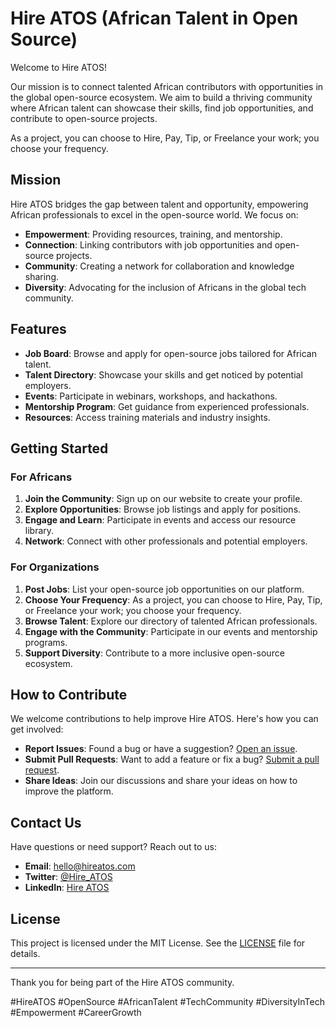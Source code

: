 # Hire ATOS (African Talent in Open Source)

Welcome to Hire ATOS! 

Our mission is to connect talented African contributors with opportunities in the global open-source ecosystem. We aim to build a thriving community where African talent can showcase their skills, find job opportunities, and contribute to open-source projects.

As a project, you can choose to Hire, Pay, Tip, or Freelance your work; you choose your frequency.

## Mission

Hire ATOS bridges the gap between talent and opportunity, empowering African professionals to excel in the open-source world. We focus on:
- **Empowerment**: Providing resources, training, and mentorship.
- **Connection**: Linking contributors with job opportunities and open-source projects.
- **Community**: Creating a network for collaboration and knowledge sharing.
- **Diversity**: Advocating for the inclusion of Africans in the global tech community.

## Features

- **Job Board**: Browse and apply for open-source jobs tailored for African talent.
- **Talent Directory**: Showcase your skills and get noticed by potential employers.
- **Events**: Participate in webinars, workshops, and hackathons.
- **Mentorship Program**: Get guidance from experienced professionals.
- **Resources**: Access training materials and industry insights.

## Getting Started

### For Africans

1. **Join the Community**: Sign up on our website to create your profile.
2. **Explore Opportunities**: Browse job listings and apply for positions.
3. **Engage and Learn**: Participate in events and access our resource library.
4. **Network**: Connect with other professionals and potential employers.

### For Organizations

1. **Post Jobs**: List your open-source job opportunities on our platform.
2. **Choose Your Frequency**: As a project, you can choose to Hire, Pay, Tip, or Freelance your work; you choose your frequency.
3. **Browse Talent**: Explore our directory of talented African professionals.
4. **Engage with the Community**: Participate in our events and mentorship programs.
5. **Support Diversity**: Contribute to a more inclusive open-source ecosystem.

## How to Contribute

We welcome contributions to help improve Hire ATOS. Here's how you can get involved:
- **Report Issues**: Found a bug or have a suggestion? [Open an issue](https://github.com/HireATOS/issues).
- **Submit Pull Requests**: Want to add a feature or fix a bug? [Submit a pull request](https://github.com/HireATOS/pulls).
- **Share Ideas**: Join our discussions and share your ideas on how to improve the platform.

## Contact Us

Have questions or need support? Reach out to us:
- **Email**: hello@hireatos.com
- **Twitter**: [@Hire_ATOS](https://twitter.com/Hire_ATOS)
- **LinkedIn**: [Hire ATOS](https://linkedin.com/company/hireatos)

## License

This project is licensed under the MIT License. See the [LICENSE](LICENSE) file for details.

---

Thank you for being part of the Hire ATOS community.

#HireATOS #OpenSource #AfricanTalent #TechCommunity #DiversityInTech #Empowerment #CareerGrowth


<!--

**Here are some ideas to get you started:**

🙋‍♀️ A short introduction - what is your organization all about?
🌈 Contribution guidelines - how can the community get involved?
👩‍💻 Useful resources - where can the community find your docs? Is there anything else the community should know?
🍿 Fun facts - what does your team eat for breakfast?
🧙 Remember, you can do mighty things with the power of [Markdown](https://docs.github.com/github/writing-on-github/getting-started-with-writing-and-formatting-on-github/basic-writing-and-formatting-syntax)
-->
